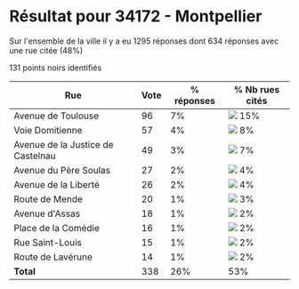 # Résultat pour 34172 - Montpellier

Sur l'ensemble de la ville il y a eu 1295 réponses dont 634 réponses avec une rue citée (48%)

131 points noirs identifiés

| Rue | Vote | % réponses | % Nb rues cités|
|-----|------|------------|----------------|
| Avenue de Toulouse | 96 | 7% | <img src="../../img/bar_15.gif" />&nbsp;15%|
| Voie Domitienne | 57 | 4% | <img src="../../img/bar_8.gif" />&nbsp;8%|
| Avenue de la Justice de Castelnau | 49 | 3% | <img src="../../img/bar_7.gif" />&nbsp;7%|
| Avenue du Père Soulas | 27 | 2% | <img src="../../img/bar_4.gif" />&nbsp;4%|
| Avenue de la Liberté | 26 | 2% | <img src="../../img/bar_4.gif" />&nbsp;4%|
| Route de Mende | 20 | 1% | <img src="../../img/bar_3.gif" />&nbsp;3%|
| Avenue d'Assas | 18 | 1% | <img src="../../img/bar_2.gif" />&nbsp;2%|
| Place de la Comédie | 16 | 1% | <img src="../../img/bar_2.gif" />&nbsp;2%|
| Rue Saint-Louis | 15 | 1% | <img src="../../img/bar_2.gif" />&nbsp;2%|
| Route de Lavérune | 14 | 1% | <img src="../../img/bar_2.gif" />&nbsp;2%|
| **Total** | 338 | 26% | 53%|
